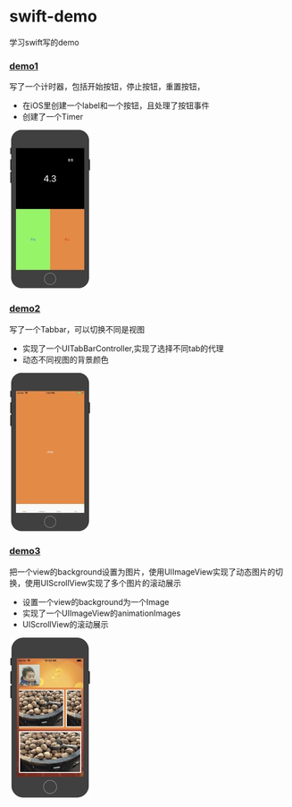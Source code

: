 # swift-demo
学习swift写的demo
### [demo1](https://github.com/snayan/swift-demo/tree/master/demo1)
写了一个计时器，包括开始按钮，停止按钮，重置按钮，

* 在iOS里创建一个label和一个按钮，且处理了按钮事件
* 创建了一个Timer

![](https://github.com/snayan/swift-demo/blob/master/screen/demo1.jpg)

### [demo2](https://github.com/snayan/swift-demo/tree/master/demo2)
写了一个Tabbar，可以切换不同是视图

* 实现了一个UITabBarController,实现了选择不同tab的代理
* 动态不同视图的背景颜色

![](https://github.com/snayan/swift-demo/blob/master/screen/demo2.jpg)

### [demo3](https://github.com/snayan/swift-demo/tree/master/demo3)
把一个view的background设置为图片，使用UIImageView实现了动态图片的切换，使用UIScrollView实现了多个图片的滚动展示

* 设置一个view的background为一个Image
* 实现了一个UIImageView的animationImages
* UIScrollView的滚动展示

![](https://github.com/snayan/swift-demo/blob/master/screen/demo3.jpg)
